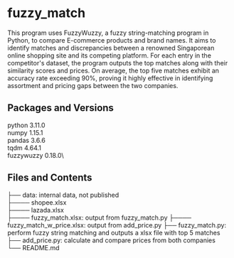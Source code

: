 # fuzzy_match
This program uses FuzzyWuzzy, a fuzzy string-matching program in Python, to compare E-commerce products and brand names. It aims to identify matches and discrepancies between a renowned Singaporean online shopping site and its competing platform. For each entry in the competitor's dataset, the program outputs the top matches along with their similarity scores and prices. On average, the top five matches exhibit an accuracy rate exceeding 90%, proving it highly effective in identifying assortment and pricing gaps between the two companies.

## Packages and Versions
python 3.11.0\
numpy 1.15.1\
pandas 3.6.6\
tqdm 4.64.1 \
fuzzywuzzy 0.18.0\

## Files and Contents
├── data: internal data, not published\
├──── shopee.xlsx \
├──── lazada.xlsx \
├──── fuzzy_match.xlsx: output from fuzzy_match.py
├──── fuzzy_match_w_price.xlsx: output from add_price.py
├── fuzzy_match.py: perform fuzzy string matching and outputs a xlsx file with top 5 matches
├── add_price.py: calculate and compare prices from both companies \
└── README.md
